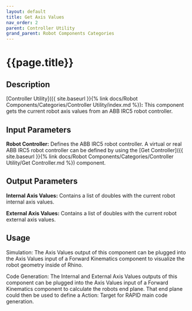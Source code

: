 ```yaml
---
layout: default
title: Get Axis Values
nav_order: 2
parent: Controller Utility
grand_parent: Robot Components Categories
---
```


# **{{page.title}}**

## **Description**

[Controller Utility]({{ site.baseurl }}{% link docs/Robot Components/Categories/Controller Utility/index.md %})**:** This component gets the current robot axis values from an ABB IRC5 robot controller.

## **Input Parameters**

**Robot Controller:** Defines the ABB IRC5 robot controller. A virtual or real ABB IRC5 robot controller can be defined by using the [Get Controller]({{ site.baseurl }}{% link docs/Robot Components/Categories/Controller Utility/Get Controller.md %}) component.

## **Output Parameters**

**Internal Axis Values:** Contains a list of doubles with the current robot internal axis values.

**External Axis Values:** Contains a list of doubles with the current robot external axis values.

## **Usage**

Simulation: The Axis Values output of this component can be plugged into the Axis Values input of a Forward Kinematics component to visualize the robot geometry inside of Rhino.

Code Generation: The Internal and External Axis Values outputs of this component can be plugged into the Axis Values input of a Forward Kinematics component to calculate the robots end plane. That end plane could then be used to define a Action: Target for RAPID main code generation.

